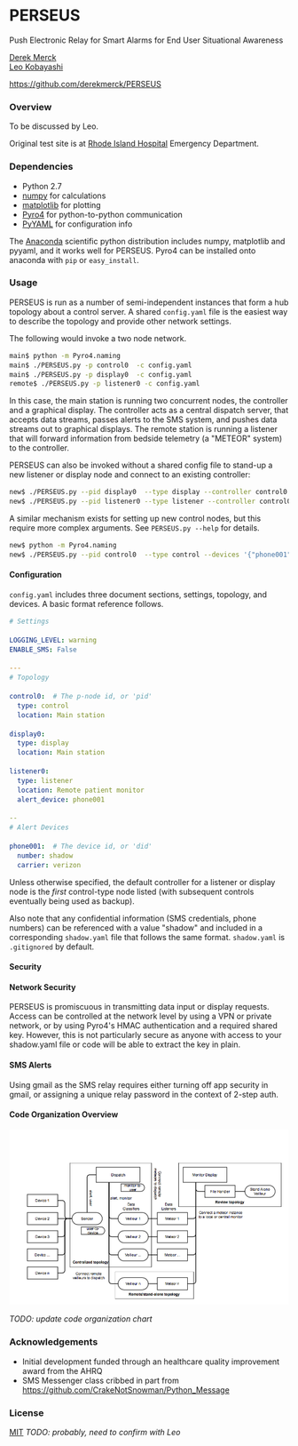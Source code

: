 # PERSEUS
Push Electronic Relay for Smart Alarms for End User Situational Awareness

[Derek Merck](derek_merck@brown.edu)  
[Leo Kobayashi](lkobayashi@lifespan.org)  

<https://github.com/derekmerck/PERSEUS>


### Overview

To be discussed by Leo.

Original test site is at [Rhode Island Hospital](http://www.rhodeislandhospital.org) Emergency Department.


### Dependencies

- Python 2.7
- [numpy](http://www.numpy.org) for calculations
- [matplotlib](http://matplotlib.org) for plotting
- [Pyro4](https://pythonhosted.org/Pyro4/) for python-to-python communication
- [PyYAML](http://pyyaml.org) for configuration info

The [Anaconda](http://continuum.io/downloads) scientific python distribution includes numpy, matplotlib and pyyaml, and
it works well for PERSEUS.  Pyro4 can be installed onto anaconda with `pip` or `easy_install`.


### Usage

PERSEUS is run as a number of semi-independent instances that form a hub topology about a control server.  A shared
`config.yaml` file is the easiest way to describe the topology and provide other network settings.

The following would invoke a two node network.

```bash
main$ python -m Pyro4.naming
main$ ./PERSEUS.py -p control0  -c config.yaml
main$ ./PERSEUS.py -p display0  -c config.yaml
remote$ ./PERSEUS.py -p listener0 -c config.yaml
```

In this case, the main station is running two concurrent nodes, the controller and a graphical display.  The controller
acts as a central dispatch server, that accepts data streams, passes alerts to the SMS system, and pushes data streams 
out to graphical displays.  The remote station is running a listener that will forward information from bedside 
telemetry (a "METEOR" system) to the controller.

PERSEUS can also be invoked without a shared config file to stand-up a new listener or display node and connect to an 
existing controller:

```bash
new$ ./PERSEUS.py --pid display0  --type display --controller control0
new$ ./PERSEUS.py --pid listener0 --type listener --controller control0 --alert_device phone001
```

A similar mechanism exists for setting up new control nodes, but this require more complex arguments.  See 
`PERSEUS.py --help` for details.

```bash
new$ python -m Pyro4.naming
new$ ./PERSEUS.py --pid control0  --type control --devices '{"phone001": {"number": 4014445555, "carrier": "verizon"}}'
```

#### Configuration

`config.yaml` includes three document sections, settings, topology, and devices.  A basic format reference follows.

```yaml
# Settings

LOGGING_LEVEL: warning
ENABLE_SMS: False

---
# Topology

control0:  # The p-node id, or 'pid'
  type: control
  location: Main station

display0:
  type: display
  location: Main station

listener0:
  type: listener
  location: Remote patient monitor
  alert_device: phone001

--
# Alert Devices

phone001:  # The device id, or 'did'
  number: shadow
  carrier: verizon

```

Unless otherwise specified, the default controller for a listener or display node is the _first_ control-type node listed
(with subsequent controls eventually being used as backup).

Also note that any confidential information (SMS credentials, phone numbers) can be referenced with a value "shadow" and
included in a corresponding `shadow.yaml` file that follows the same format.  `shadow.yaml` is `.gitignored` by default.


#### Security

#### Network Security

PERSEUS is promiscuous in transmitting data input or display requests.  Access can be controlled at the network level by
using a VPN or private network, or by using Pyro4's HMAC authentication and a required shared key.  However, this is not
particularly secure as anyone with access to your shadow.yaml file or code will be able to extract the key in plain.  

#### SMS Alerts

Using gmail as the SMS relay requires either turning off app security in gmail, or assigning a unique relay password
in the context of 2-step auth.


#### Code Organization Overview

![Network organization](perseus_overview.png)

_TODO: update code organization chart_


### Acknowledgements

- Initial development funded through an healthcare quality improvement award from the AHRQ
- SMS Messenger class cribbed in part from <https://github.com/CrakeNotSnowman/Python_Message>


### License

[MIT](http://opensource.org/licenses/mit-license.html) _TODO: probably, need to confirm with Leo_

